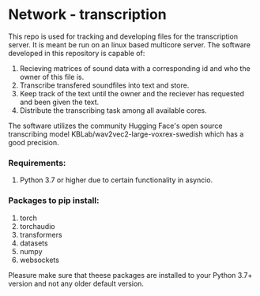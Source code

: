# Network - transcription

This repo is used for tracking and developing files for the transcription server. It is meant be run on an linux based multicore server. The software developed in this repository is capable of:
<ol>
  <li>Recieving matrices of sound data with a corresponding id and who the owner of this file is.</li>
  <li>Transcribe transfered soundfiles into text and store.</li>
  <li>Keep track of the text until the owner and the reciever has requested and been given the text.</li>
  <li>Distribute the transcribing task among all available cores.</li>
</ol>
The software utilizes the community Hugging Face's open source transcribing model KBLab/wav2vec2-large-voxrex-swedish which has a good precision. 

### Requirements:
<ol>
  <li>Python 3.7 or higher due to certain functionality in asyncio.</li>
</ol>

### Packages to pip install:
<ol>
  <li>torch</li>
  <li>torchaudio</li>
  <li>transformers</li>
  <li>datasets</li>
  <li>numpy</li>
  <li>websockets</li>
</ol>
Pleasure make sure that theese packages are installed to your Python 3.7+ version and not any older default version.


